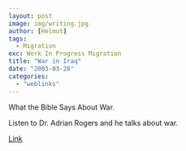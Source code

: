 ```yaml
---
layout: post
image: img/writing.jpg
author: [Helmut]
tags:
  - Migration
exc: Work In Progress Migration
title: "War in Iraq"
date: "2003-03-28"
categories: 
  - "weblinks"
---
```


What the Bible Says About War.

Listen to Dr. Adrian Rogers and he talks about war.

[Link](http://broadcasts.crosswalk.com/ministries/love_worth_finding/default.asp?swndate=3/25/2003&weekday=3)
